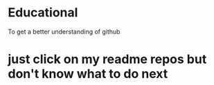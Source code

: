 # Educational
To get a better understanding of github
# just click on my readme repos but don't know what to do next
